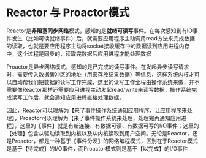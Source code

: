 
# Reactor 与 Proactor模式
Reactor是**非阻塞同步网络**模式，感知的是**就绪可读写**事件。在每次感知到有IO事件发生（比如可读就绪事件）后，就需要应用程序主动调用read方法来完成数据的读取，也就是要应用程序主动将socket接收缓存中的数据读到应用进程内存中，这个过程是同步的，读取完数据后应用进程才能处理数据

Proactor是异步网络模式，感知的是已完成的读写事件。在发起异步读写请求时，需要传入数据缓冲区的地址（用来存放结果数据）等信息，这样系统内核才可以自动帮我们把数据的读写工作完成，这里的读写工作全程由操作系统来做，并不需要像Reactor那样还需要应用进程主动发起read/write来读写数据，操作系统完成读写工作后，就会通知应用进程直接处理数据。

因此，Reactor可以理解为【来了事件操作系统通知应用程序，让应用程序来处理】，Proactor可以理解为【来了事件操作系统来处理，处理完再通知应用进程】，这里的【事件】就是有新连接、有数据可读、有数据可写的I/O事件；这里的【处理】包含从驱动读取到内核以及从内核读取到用户空间。无论是Reactor，还是Proactor，都是一种基于【事件分发】的网络编程模式，区别在于Reactor模式是基于【待完成】的I/O事件，而Proactor模式则是基于【以完成】的I/O事件

